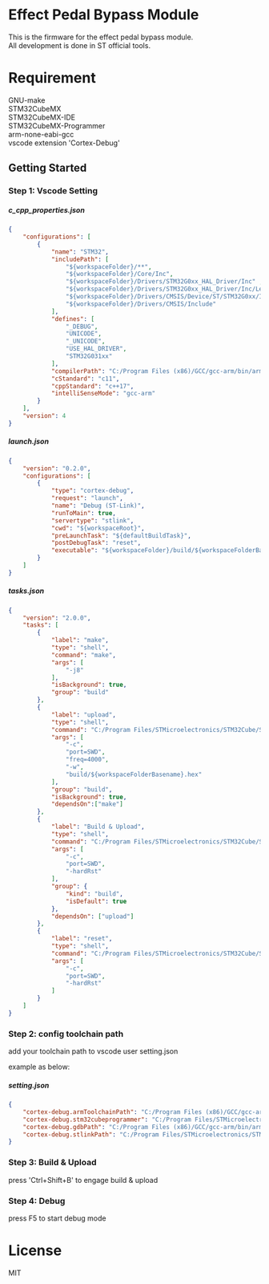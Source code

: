 # Effect Pedal Bypass Module
This is the firmware for the effect pedal bypass module.<br>
All development is done in ST official tools.

# Requirement
GNU-make<br>
STM32CubeMX<br>
STM32CubeMX-IDE<br>
STM32CubeMX-Programmer<br>
arm-none-eabi-gcc<br>
vscode extension 'Cortex-Debug'<br>

## Getting Started

### Step 1: Vscode Setting

##### c_cpp_properties.json
```json
{
    "configurations": [
        {
            "name": "STM32",
            "includePath": [
                "${workspaceFolder}/**",
                "${workspaceFolder}/Core/Inc",
                "${workspaceFolder}/Drivers/STM32G0xx_HAL_Driver/Inc" ,
                "${workspaceFolder}/Drivers/STM32G0xx_HAL_Driver/Inc/Legacy",
                "${workspaceFolder}/Drivers/CMSIS/Device/ST/STM32G0xx/Include",
                "${workspaceFolder}/Drivers/CMSIS/Include"
            ],
            "defines": [
                "_DEBUG",
                "UNICODE",
                "_UNICODE",
                "USE_HAL_DRIVER",
                "STM32G031xx"
            ],
            "compilerPath": "C:/Program Files (x86)/GCC/gcc-arm/bin/arm-none-eabi-gcc.exe",
            "cStandard": "c11",
            "cppStandard": "c++17",
            "intelliSenseMode": "gcc-arm"
        }
    ],
    "version": 4
}
```
##### launch.json
```json
{
    "version": "0.2.0",
    "configurations": [
        {
            "type": "cortex-debug",
            "request": "launch",
            "name": "Debug (ST-Link)",
            "runToMain": true,
            "servertype": "stlink",
            "cwd": "${workspaceRoot}",
            "preLaunchTask": "${defaultBuildTask}",
            "postDebugTask": "reset",
            "executable": "${workspaceFolder}/build/${workspaceFolderBasename}.elf"
        }
    ]
}
```
##### tasks.json
```json
{
    "version": "2.0.0",
    "tasks": [
        {
            "label": "make",
            "type": "shell",
            "command": "make",
            "args": [
                "-j8"
            ],
            "isBackground": true,
            "group": "build"
        },
        {
            "label": "upload",
            "type": "shell",
            "command": "C:/Program Files/STMicroelectronics/STM32Cube/STM32CubeProgrammer/bin/STM32_Programmer_CLI.exe",
            "args": [
                "-c",
                "port=SWD",
                "freq=4000",
                "-w",
                "build/${workspaceFolderBasename}.hex"
            ],
            "group": "build",
            "isBackground": true,
            "dependsOn":["make"]
        },
        {
            "label": "Build & Upload",
            "type": "shell",
            "command": "C:/Program Files/STMicroelectronics/STM32Cube/STM32CubeProgrammer/bin/STM32_Programmer_CLI.exe",
            "args": [
                "-c",
                "port=SWD",
                "-hardRst"
            ],
            "group": {
                "kind": "build",
                "isDefault": true
            },
            "dependsOn": ["upload"]
        },
        {
            "label": "reset",
            "type": "shell",
            "command": "C:/Program Files/STMicroelectronics/STM32Cube/STM32CubeProgrammer/bin/STM32_Programmer_CLI.exe",
            "args": [
                "-c",
                "port=SWD",
                "-hardRst"
            ]
        }
    ]
}
```
### Step 2: config toolchain path

add your toolchain path to vscode user setting.json<br> 

example as below:

##### setting.json
```json
{
    "cortex-debug.armToolchainPath": "C:/Program Files (x86)/GCC/gcc-arm/bin",
    "cortex-debug.stm32cubeprogrammer": "C:/Program Files/STMicroelectronics/STM32Cube/STM32CubeProgrammer/bin",
    "cortex-debug.gdbPath": "C:/Program Files (x86)/GCC/gcc-arm/bin/arm-none-eabi-gdb.exe",
    "cortex-debug.stlinkPath": "C:/Program Files/STMicroelectronics/STM32Cube/STM32CubeIDE/plugins/com.st.stm32cube.ide.mcu.externaltools.stlink-gdb-server.win32_1.6.0.202101291314/tools/bin/ST-LINK_gdbserver.exe"
}
```
### Step 3: Build & Upload

press 'Ctrl+Shift+B' to engage build & upload

### Step 4: Debug

press F5 to start debug mode



# License
MIT
